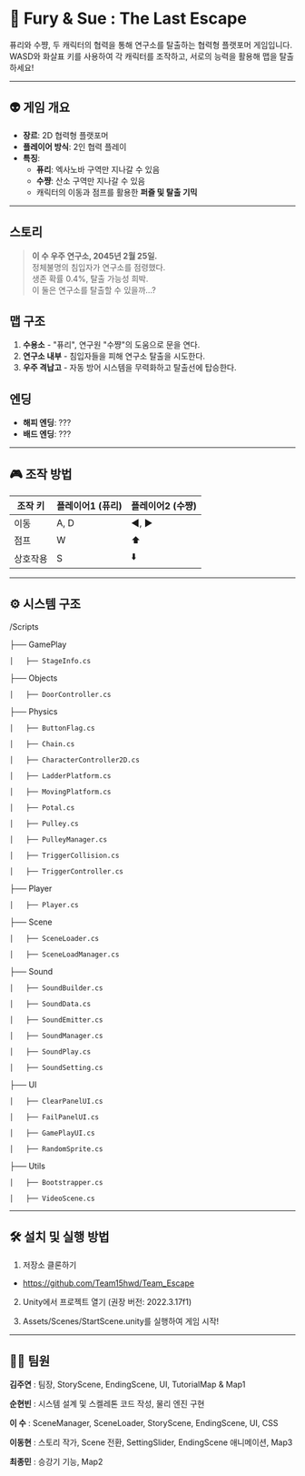 # 🚀 Fury & Sue : The Last Escape

퓨리와 수쨩, 두 캐릭터의 협력을 통해 연구소를 탈출하는 협력형 플랫포머 게임입니다.  
WASD와 화살표 키를 사용하여 각 캐릭터를 조작하고, 서로의 능력을 활용해 맵을 탈출하세요!

---

## 👽 **게임 개요**
- **장르**: 2D 협력형 플랫포머
- **플레이어 방식**: 2인 협력 플레이
- **특징**:
  - **퓨리**: 엑사노바 구역만 지나갈 수 있음
  - **수쨩**: 산소 구역만 지나갈 수 있음
  - 캐릭터의 이동과 점프를 활용한 **퍼즐 및 탈출 기믹**

---

## **스토리**
> **이 수 우주 연구소, 2045년 2월 25일.**  
> 정체불명의 침입자가 연구소를 점령했다.  
> 생존 확률 0.4%, 탈출 가능성 희박.  
> 이 둘은 연구소를 탈출할 수 있을까...?

## **맵 구조**
1. **수용소** - "퓨리", 연구원 "수쨩"의 도움으로 문을 연다.
2. **연구소 내부** - 침입자들을 피해 연구소 탈출을 시도한다.
3. **우주 격납고** - 자동 방어 시스템을 무력화하고 탈출선에 탑승한다.

## **엔딩**
- **해피 엔딩**: ???
- **배드 엔딩**: ???

---

## 🎮 **조작 방법**
| 조작 키 | 플레이어1 (퓨리) | 플레이어2 (수쨩) |
|---------|-----------------|-----------------|
| 이동 | A, D | ◀️, ▶️ |
| 점프 | W | ⬆️ |
| 상호작용 | S | ⬇️ |

---

## ⚙ **시스템 구조**
/Scripts

  ├── GamePlay
  
    │   ├── StageInfo.cs 
  
  ├── Objects
  
    │   ├── DoorController.cs
  
  ├── Physics
  
    │   ├── ButtonFlag.cs  

    │   ├── Chain.cs     
  
    │   ├── CharacterController2D.cs  
  
    │   ├── LadderPlatform.cs 
  
    │   ├── MovingPlatform.cs 
  
    │   ├── Potal.cs 
  
    │   ├── Pulley.cs  
  
    │   ├── PulleyManager.cs 
    
    │   ├── TriggerCollision.cs  
    
    │   ├── TriggerController.cs 
  
  ├── Player
  
    │   ├── Player.cs  
  
  ├── Scene
  
    │   ├── SceneLoader.cs  
  
    │   ├── SceneLoadManager.cs  
  
  ├── Sound
  
    │   ├── SoundBuilder.cs
  
    │   ├── SoundData.cs  
  
    │   ├── SoundEmitter.cs  
  
    │   ├── SoundManager.cs  
  
    │   ├── SoundPlay.cs  
  
    │   ├── SoundSetting.cs  
  
  ├── UI
  
    │   ├── ClearPanelUI.cs  
  
    │   ├── FailPanelUI.cs 
  
    │   ├── GamePlayUI.cs 
  
    │   ├── RandomSprite.cs  
  
  ├── Utils
  
    │   ├── Bootstrapper.cs  
  
    │   ├── VideoScene.cs

---
## 🛠️ **설치 및 실행 방법**

1. 저장소 클론하기

- https://github.com/Team15hwd/Team_Escape

2. Unity에서 프로젝트 열기 (권장 버전: 2022.3.17f1)

3. Assets/Scenes/StartScene.unity를 실행하여 게임 시작!

---

## 🙋‍♀️ **팀원**
**김주연** : 팀장, StoryScene, EndingScene, UI, TutorialMap & Map1

**순현빈** : 시스템 설계 및 스켈레톤 코드 작성, 물리 엔진 구현

**이 수** : SceneManager, SceneLoader, StoryScene, EndingScene, UI, CSS

**이동현** : 스토리 작가, Scene 전환, SettingSlider, EndingScene 애니메이션, Map3

**최종민** : 승강기 기능, Map2

